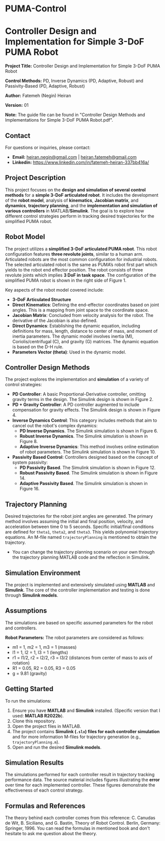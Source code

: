 # PUMA-Control
# Controller Design and Implementation for Simple 3-DoF PUMA Robot

**Project Title:** Controller Design and Implementation for Simple 3-DoF PUMA Robot

**Control Methods:** PD, Inverse Dynamics (PD, Adaptive, Robust) and Passivity-Based (PD, Adaptive, Robust)

**Author:** Fatemeh (Negin) Heiran

**Version:** 01

**Note:** The guide file can be found in "Controller Design Methods and Implementations for Simple 3-DoF PUMA Robot.pdf".

## Contact

For questions or inquiries, please contact:
*   **Email:** heiran.negin@gmail.com | heiran.fatemeh@gmail.com
*   **Linkedin:** https://www.linkedin.com/in/fatemeh-heiran-337bb416a/


## Project Description

This project focuses on the **design and simulation of several control methods** for a **simple 3-DoF articulated robot**. It includes the development of the **robot model**, analysis of **kinematics**, **Jacobian matrix**, and **dynamics**, **trajectory planning**, and the **implementation and simulation of various controllers** in MATLAB/**Simulink**. The goal is to explore how different control strategies perform in tracking desired trajectories for the simplified PUMA robot.

## Robot Model

The project utilizes a **simplified 3-DoF articulated PUMA robot**. This robot configuration features **three revolute joints**, similar to a human arm. Articulated robots are the most common configuration for industrial robots. The selected articulated robot is the same as PUMA’s robot first part which yields to the robot end effector position. The robot consists of three revolute joints which implies **3 DoF in task space**. The configuration of the simplified PUMA robot is shown in the right side of Figure 1.

Key aspects of the robot model covered include:
*   **3-DoF Articulated Structure**
*   **Direct Kinematics**: Defining the end-effector coordinates based on joint angles. This is a mapping from joint space to the coordinate space.
*   **Jacobian Matrix**: Concluded from velocity analysis for the robot. The derivative of the Jacobian is also defined.
*   **Direct Dynamics**: Establishing the dynamic equation, including definitions for mass, length, distance to center of mass, and moment of inertia parameters. The dynamic model involves inertia (M), Coriolis/centrifugal (C), and gravity (G) matrices. The dynamic equation is based on the D-H rule.
*   **Parameters Vector (theta)**: Used in the dynamic model.

## Controller Design Methods

The project explores the implementation and **simulation** of a variety of control strategies:

*   **PD Controller**: A basic Proportional-Derivative controller, omitting gravity terms in the design. The Simulink design is shown in Figure 2.
*   **PD + Gravity Controller**: A PD controller augmented to include compensation for gravity effects. The Simulink design is shown in Figure 4.
*   **Inverse Dynamics Control**: This category includes methods that aim to cancel out the robot's complex dynamics:
    *   **PD Inverse Dynamics**. The Simulink simulation is shown in Figure 6.
    *   **Robust Inverse Dynamics**. The Simulink simulation is shown in Figure 8.
    *   **Adaptive Inverse Dynamics**: This method involves online estimation of robot parameters. The Simulink simulation is shown in Figure 10.
*   **Passivity Based Control**: Controllers designed based on the concept of system passivity:
    *   **PD Passivity Based**. The Simulink simulation is shown in Figure 12.
    *   **Robust Passivity Based**. The Simulink simulation is shown in Figure 14.
    *   **Adaptive Passivity Based**. The Simulink simulation is shown in Figure 16.

## Trajectory Planning

Desired trajectories for the robot joint angles are generated. The primary method involves assuming the initial and final position, velocity, and acceleration between time 0 to 5 seconds. Specific initial/final conditions are defined for `theta1`, `theta2`, and `theta3`. This yields polynomial trajectory equations. An M-file named `trajectoryPlanning` is mentioned to obtain the trajectory.
* You can change the trajectory planning scenario on your own through the trajectory planning MATLAB code and the reflection in Simulink.

## Simulation Environment

The project is implemented and extensively simulated using **MATLAB** and **Simulink**. The core of the controller implementation and testing is done through **Simulink models**.

## Assumptions

The simulations are based on specific assumed parameters for the robot and controllers.

**Robot Parameters:** The robot parameters are considered as follows:
*   m1 = 1, m2 = 1, m3 = 1 (masses)
*   l1 = 1, l2 = 1, l3 = 1 (lengths)
*   r1 = l1/2, r2 = l2/2, r3 = l3/2 (distances from center of mass to axis of rotation)
*   R1 = 0.05, R2 = 0.05, R3 = 0.05
*   g = 9.81 (gravity)

## Getting Started

To run the simulations:
1.  Ensure you have **MATLAB** and **Simulink** installed. (Specific version that I used: **MATLAB R2022b**).
2.  Clone this repository.
3.  Open the project files in MATLAB.
4.  The project contains **Simulink (`.slx`) files for each controller simulation** and for more information M-files for trajectory generation (e.g., `trajectoryPlanning.m`).
5.  Open and run the desired **Simulink models**.

## Simulation Results

The simulations performed for each controller result in trajectory tracking performance data. The source material includes figures illustrating the **error** over time for each implemented controller. These figures demonstrate the effectiveness of each control strategy.

## Formulas and References

The theory behind each controller comes from this reference: C. Canudas de Wit, B. Siciliano, and G. Bastin, Theory of Robot Control. Berlin, Germany: Springer, 1996.
You can read the formulas in mentioned book and don't hesitate to ask me question about the theory.

